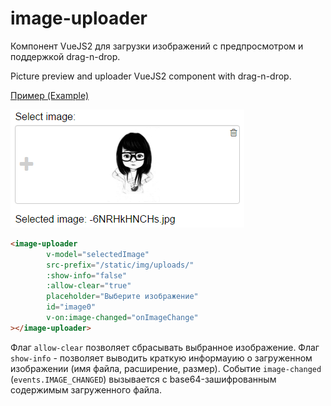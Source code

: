# image-uploader

Компонент VueJS2 для загрузки изображений с предпросмотром и поддержкой drag-n-drop.

Picture preview and uploader VueJS2 component with drag-n-drop.

[Пример (Example)](http://insbor.ru/vue/image-uploader/ "Component example")

![Пример (example)](https://raw.githubusercontent.com/va-fursenko/image-uploader/master/example/image-uploader-example.png "Пример (example)")

```html
<image-uploader
        v-model="selectedImage"
        src-prefix="/static/img/uploads/"
        :show-info="false"
        :allow-clear="true"
        placeholder="Выберите изображение"
        id="image0"
        v-on:image-changed="onImageChange"
></image-uploader>
```

Флаг `allow-clear` позволяет сбрасывать выбранное изображение. Флаг `show-info` - позволяет выводить краткую информауию о загруженном изображении (имя файла, расширение, размер). Событие `image-changed` (`events.IMAGE_CHANGED`) вызывается с base64-зашифрованным содержимым загруженного файла.